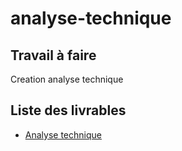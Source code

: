# analyse-technique


## Travail à faire

Creation  analyse technique

## Liste des livrables

- [Analyse technique](../analyse-technique/Présentation.md)




